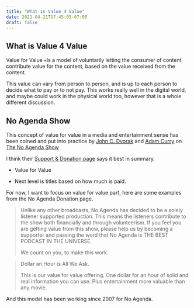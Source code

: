 ```yaml
---
title: "What is Value 4 Value"
date: 2021-04-21T17:45:05-07:00
draft: false
---
```

## What is Value 4 Value

 Value for Value `=`Is a model of voluntarily letting the consumer of content contribute value for the content, based on the value received from the content.

 This value can vary from person to person, and is up to each person to decide what to pay or to not pay. This works really well in the digital world, and maybe could work in the physical world too, however that is a whole different discussion.

## No Agenda Show

This concept of value for value in a media and entertainment sense has been coined and put into practice by [John C. Dvorak](https://en.wikipedia.org/wiki/John_C._Dvorak) and [Adam Curry](https://en.wikipedia.org/wiki/Adam_Curry) on [The No Agenda Show](https://en.wikipedia.org/wiki/No_Agenda)

I think their [Support & Donation page](http://dvorak.org/na/) says it best in summary.

- Value for Value 

- Next level is titles based on how much is paid. 

For now, I want to focus on value for value part, here are some examples from the No Agenda Donation page.

>Unlike any other broadcasts, No Agenda has decided to be a solely listener supported production. This means the listeners contribute to the show both financially and through volunteerism. If you feel you are getting value from this show, please help us by becoming a supporter and passing the word that No Agenda is THE BEST PODCAST IN THE UNIVERSE.
>
>We count on you, to make this work.

> Dollar an Hour is All We Ask.
>
>This is our value for value offering. One dollar for an hour of solid and real information you can use. Plus entertainment more valuable than any movie.

And this model has been working since 2007 for No Agenda.